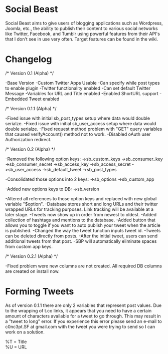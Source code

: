 Social Beast
============

Social Beast aims to give users of blogging applications such as Wordpress, Joomla, etc., the ability to publish their content to various social networks like Twitter, Facebook, and Tumblr using powerful features from their API's that I don't see in use very often. Target features can be found in the wiki.

Changelog
============

/* Version 0.1 (Alpha) */

-Base Version
-Custom Twitter Apps Usable
-Can specify while post types to enable plugin
-Twitter functionality enabled
-Can set default Twitter Message
-Variables for URL and Title enabled
-Enabled ShortURL support
-Embedded Tweet enabled

/* Version 0.1.1 (Alpha) */

-Fixed issue with initial sb_post_types setup where data would double serialze.
-Fixed issue with initial sb_user_access setup where data would double serialze.
-Fixed request method problem with "GET" query variables that caused verifyAccount() method not to work.
-Disabled oAuth user Authorization redirect.

/* Version 0.2 (Alpha) */

-Removed the following option keys:
->sb_custom_keys
->sb_consumer_key
->sb_consumer_secret
->sb_access_key
->sb_access_secret
->sb_user_access
->sb_default_tweet
->sb_post_types

-Consolidated those options into 2 keys:
->sb_options
->sb_custom_app

-Added new options keys to DB:
->sb_version

-Altered all references to those option keys and replaced with new global variable "$option".
-Database stores short and long URLs and their twitter wrapped URLs for tracking purposes. Link tracking will be available at a later stage.
-Tweets now show up in order from newest to oldest.
-Added collection of hashtags and mentions to the database.
-Added button that allows you to toggle if you want to auto publish your tweet when the article is published.
-Changed the way the tweet function inputs tweet id.
-Tweets can be deleted directly from posts.
-After the initial tweet, users can send additional tweets from that post.
-SBP will automatically eliminate spaces from custom app keys.

/* Version 0.2.1 (Alpha) */

-Fixed problem were new columns are not created.  All required DB columns are created on install now.

Forming Tweets
============

As of version 0.1.1 there are only 2 variables that represent post values.  Due to the wrapping of t.co links, it appears that you need to have a certain amount of characters available for a tweet to go through.  This may result in a "tweet to long" error.  If you experience this error please send an e-mail to c0nc3pt.SF at gmail.com with the tweet you were trying to send so I can work on a solution.

%T = Title  
%U = URL

